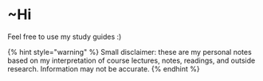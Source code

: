 # \~Hi

Feel free to use my study guides :)&#x20;

{% hint style="warning" %}
Small disclaimer: these are my personal notes based on my interpretation of course lectures, notes, readings, and outside research. Information may not be accurate.
{% endhint %}

